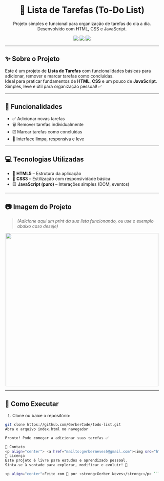 <h1 align="center">📝 Lista de Tarefas (To-Do List)</h1>
<p align="center">Projeto simples e funcional para organização de tarefas do dia a dia. Desenvolvido com HTML, CSS e JavaScript.</p>

<p align="center">
  <img src="https://img.shields.io/badge/HTML-✔️-orange">
  <img src="https://img.shields.io/badge/CSS-✔️-blue">
  <img src="https://img.shields.io/badge/JavaScript-Básico-yellow">
</p>

---

## ✨ Sobre o Projeto

Este é um projeto de **Lista de Tarefas** com funcionalidades básicas para adicionar, remover e marcar tarefas como concluídas.  
Ideal para praticar fundamentos de **HTML**, **CSS** e um pouco de **JavaScript**.  
Simples, leve e útil para organização pessoal! ✅

---

## 🔧 Funcionalidades

- ✅ Adicionar novas tarefas  
- 🗑️ Remover tarefas individualmente  
- ☑️ Marcar tarefas como concluídas  
- 💾 Interface limpa, responsiva e leve

---

## 💻 Tecnologias Utilizadas

- 🔸 **HTML5** – Estrutura da aplicação  
- 🔹 **CSS3** – Estilização com responsividade básica  
- 🟨 **JavaScript (puro)** – Interações simples (DOM, eventos)

---

## 📷 Imagem do Projeto

> *(Adicione aqui um print da sua lista funcionando, ou use o exemplo abaixo caso deseje)*

<p align="center">
  <img src="prints/todo-list.png" width="500"/>
</p>

---

## 🚀 Como Executar

1. Clone ou baixe o repositório:
```bash
git clone https://github.com/GerberCode/todo-list.git
Abra o arquivo index.html no navegador

Pronto! Pode começar a adicionar suas tarefas ✅

📱 Contato
<p align="center"> <a href="mailto:gerberneves6@gmail.com"><img src="https://img.shields.io/badge/Email-gerberneves6@gmail.com-red?style=for-the-badge&logo=gmail&logoColor=white"/></a> <a href="https://github.com/GerberCode"><img src="https://img.shields.io/badge/GitHub-GerberCode-181717?style=for-the-badge&logo=github"/></a> <a href="https://www.linkedin.com/in/gerber-neves"><img src="https://img.shields.io/badge/LinkedIn-Gerber%20Neves-blue?style=for-the-badge&logo=linkedin"/></a> </p>
📝 Licença
Este projeto é livre para estudos e aprendizado pessoal.
Sinta-se à vontade para explorar, modificar e evoluir! 🚀

<p align="center">Feito com 💙 por <strong>Gerber Neves</strong></p> ```
